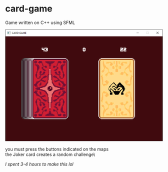 # card-game

Game written on C++ using SFML

![screenshot](screenshot.png)


you must press the buttons indicated on the maps\
the Joker card creates a random challenge\

_I spent 3-4 hours to make this lol_
